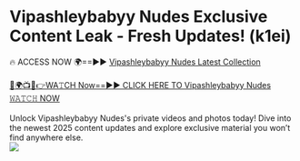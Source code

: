# Vipashleybabyy Nudes Exclusive Content Leak - Fresh Updates! (k1ei)

🔥 ACCESS NOW 🌍==►► <a href="https://tinyurl.com/2mz8nhtm" rel="nofollow">Vipashleybabyy Nudes Latest Collection</a>
<br><br>
[🔴🌍📺📱👉WA𝚃CH Now==►► CLICK HERE TO Vipashleybabyy Nudes 𝚆𝙰𝚃𝙲𝙷 NOW](https://tinyurl.com/2mz8nhtm)
<br><br>
Unlock Vipashleybabyy Nudes's private videos and photos today! Dive into the newest 2025 content updates and explore exclusive material you won’t find anywhere else.
<br>
<a href="https://tinyurl.com/2mz8nhtm" rel="nofollow" data-target="animated-image.originalLink"><img src="https://camo.githubusercontent.com/8a4f000d20f83aca3bf7ec5f350d767afa0574a8a352519fd8cfa583a6f93a33/68747470733a2f2f692e696d6775722e636f6d2f644a486b345a712e676966" data-canonical-src="https://i.imgur.com/dJHk4Zq.gif" style="max-width: 100%; display: inline-block;" data-target="animated-image.originalImage"></a>
<br>
